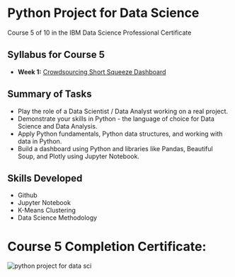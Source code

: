 # Python Project for Data Science
Course 5 of 10 in the IBM Data Science Professional Certificate
## Syllabus for Course 5
- **Week 1:** [Crowdsourcing Short Squeeze Dashboard](https://github.com/KailaniBailey/IBM-Data-Science-Professional-Certificate/tree/main/05.%20Python%20Project%20for%20Data%20Science/Week%201:%20Crowdsourcing%20Short%20Squeeze%20Dashboard)
## Summary of Tasks
- Play the role of a Data Scientist / Data Analyst working on a real project.
- Demonstrate your skills in Python - the language of choice for Data Science and Data Analysis.
- Apply Python fundamentals, Python data structures, and working with data in Python.
- Build a dashboard using Python and libraries like Pandas, Beautiful Soup, and Plotly using Jupyter Notebook.
## Skills Developed
- Github
- Jupyter Notebook
- K-Means Clustering
- Data Science Methodology
# Course 5 Completion Certificate:
![python project for data sci](https://github.com/KailaniBailey/IBM-Data-Science-Professional-Certificate/assets/158431578/d0993b3a-1bfc-48d1-907e-b76348d87100)
